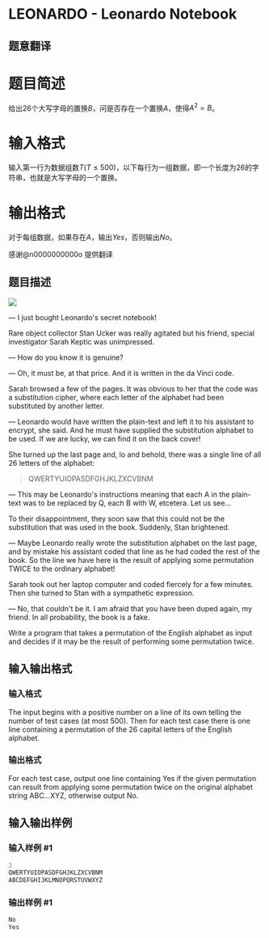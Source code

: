 # LEONARDO - Leonardo Notebook

## 题意翻译

# 题目简述

给出26个大写字母的置换$B$，问是否存在一个置换$A$，使得$A^2=B$。

# 输入格式

输入第一行为数据组数$T(T\leq500)$，以下每行为一组数据，即一个长度为26的字符串，也就是大写字母的一个置换。

# 输出格式

对于每组数据，如果存在$A$，输出$Yes$，否则输出$No$。

感谢@n0000000000o 提供翻译

## 题目描述

 ![](https://cdn.luogu.com.cn/upload/vjudge_pic/SP1843/a241c534c837615ddcbe7fbcb4b7a21dafd71cfe.png)

— I just bought Leonardo's secret notebook!

Rare object collector Stan Ucker was really agitated but his friend, special investigator Sarah Keptic was unimpressed.

— How do you know it is genuine?

— Oh, it must be, at that price. And it is written in the da Vinci code.

Sarah browsed a few of the pages. It was obvious to her that the code was a substitution cipher, where each letter of the alphabet had been substituted by another letter.

— Leonardo would have written the plain-text and left it to his assistant to encrypt, she said. And he must have supplied the substitution alphabet to be used. If we are lucky, we can find it on the back cover!

She turned up the last page and, lo and behold, there was a single line of all 26 letters of the alphabet:

> QWERTYUIOPASDFGHJKLZXCVBNM

— This may be Leonardo's instructions meaning that each A in the plain-text was to be replaced by Q, each B with W, etcetera. Let us see...

To their disappointment, they soon saw that this could not be the substitution that was used in the book. Suddenly, Stan brightened.

— Maybe Leonardo really wrote the substitution alphabet on the last page, and by mistake his assistant coded that line as he had coded the rest of the book. So the line we have here is the result of applying some permutation TWICE to the ordinary alphabet!

Sarah took out her laptop computer and coded fiercely for a few minutes. Then she turned to Stan with a sympathetic expression.

— No, that couldn't be it. I am afraid that you have been duped again, my friend. In all probability, the book is a fake.

Write a program that takes a permutation of the English alphabet as input and decides if it may be the result of performing some permutation twice.

## 输入输出格式

### 输入格式

 The input begins with a positive number on a line of its own telling the number of test cases (at most 500). Then for each test case there is one line containing a permutation of the 26 capital letters of the English alphabet.

### 输出格式

 For each test case, output one line containing Yes if the given permutation can result from applying some permutation twice on the original alphabet string ABC...XYZ, otherwise output No.

## 输入输出样例

### 输入样例 #1

```cpp
2
QWERTYUIOPASDFGHJKLZXCVBNM
ABCDEFGHIJKLMNOPQRSTUVWXYZ
```


### 输出样例 #1

```cpp
No
Yes
```


